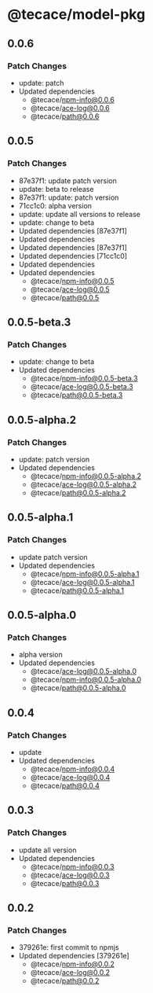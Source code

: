 # @tecace/model-pkg

## 0.0.6

### Patch Changes

- update: patch
- Updated dependencies
  - @tecace/npm-info@0.0.6
  - @tecace/ace-log@0.0.6
  - @tecace/path@0.0.6

## 0.0.5

### Patch Changes

- 87e37f1: update patch version
- update: beta to release
- 87e37f1: update: patch version
- 71cc1c0: alpha version
- update: update all versions to release
- update: change to beta
- Updated dependencies [87e37f1]
- Updated dependencies
- Updated dependencies [87e37f1]
- Updated dependencies [71cc1c0]
- Updated dependencies
- Updated dependencies
  - @tecace/npm-info@0.0.5
  - @tecace/ace-log@0.0.5
  - @tecace/path@0.0.5

## 0.0.5-beta.3

### Patch Changes

- update: change to beta
- Updated dependencies
  - @tecace/npm-info@0.0.5-beta.3
  - @tecace/ace-log@0.0.5-beta.3
  - @tecace/path@0.0.5-beta.3

## 0.0.5-alpha.2

### Patch Changes

- update: patch version
- Updated dependencies
  - @tecace/npm-info@0.0.5-alpha.2
  - @tecace/ace-log@0.0.5-alpha.2
  - @tecace/path@0.0.5-alpha.2

## 0.0.5-alpha.1

### Patch Changes

- update patch version
- Updated dependencies
  - @tecace/npm-info@0.0.5-alpha.1
  - @tecace/ace-log@0.0.5-alpha.1
  - @tecace/path@0.0.5-alpha.1

## 0.0.5-alpha.0

### Patch Changes

- alpha version
- Updated dependencies
  - @tecace/ace-log@0.0.5-alpha.0
  - @tecace/npm-info@0.0.5-alpha.0
  - @tecace/path@0.0.5-alpha.0

## 0.0.4

### Patch Changes

- update
- Updated dependencies
  - @tecace/npm-info@0.0.4
  - @tecace/ace-log@0.0.4
  - @tecace/path@0.0.4

## 0.0.3

### Patch Changes

- update all version
- Updated dependencies
  - @tecace/npm-info@0.0.3
  - @tecace/ace-log@0.0.3
  - @tecace/path@0.0.3

## 0.0.2

### Patch Changes

- 379261e: first commit to npmjs
- Updated dependencies [379261e]
  - @tecace/npm-info@0.0.2
  - @tecace/ace-log@0.0.2
  - @tecace/path@0.0.2
